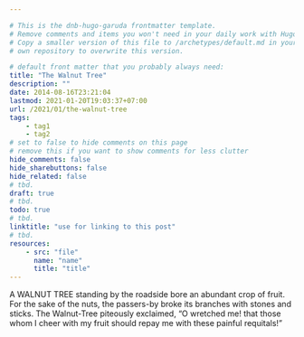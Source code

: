 ```yaml
---

# This is the dnb-hugo-garuda frontmatter template. 
# Remove comments and items you won't need in your daily work with Hugo.
# Copy a smaller version of this file to /archetypes/default.md in your
# own repository to overwrite this version.

# default front matter that you probably always need:
title: "The Walnut Tree"
description: ""
date: 2014-08-16T23:21:04
lastmod: 2021-01-20T19:03:37+07:00
url: /2021/01/the-walnut-tree
tags:
    - tag1
    - tag2
# set to false to hide comments on this page
# remove this if you want to show comments for less clutter
hide_comments: false
hide_sharebuttons: false
hide_related: false
# tbd.
draft: true
# tbd.
todo: true
# tbd.
linktitle: "use for linking to this post"
# tbd.
resources:
    - src: "file"
      name: "name"
      title: "title"
---
```

A WALNUT TREE standing by the roadside bore an abundant crop of fruit. For the sake of the nuts, the passers-by broke its branches with stones and sticks. The Walnut-Tree piteously exclaimed, “O wretched me! that those whom I cheer with my fruit should repay me with these painful requitals!”


